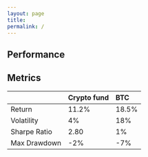 ```yaml
---
layout: page
title:
permalink: /
---
```


## Performance

<div id="crypto_fund_plot" class="graph"></div>
<script>

    Plotly.d3.csv('/cryptoriskcontrol-site/series/folio_bitcoin.csv', function(err, rows){
        var date = Array(rows.length)
        var perf = Array(rows.length)

        rows.map(function(row, i) {
            date[i] = row[''];
            perf[i] = row['perf'];
        });

        var data = [{
            x: date,
            y: perf,
            type: 'scatter'
        }];

        Plotly.newPlot('crypto_fund_plot', data, {
            paper_bgcolor: 'rgba(0,0,0,0)',
            plot_bgcolor: 'rgba(0,0,0,0)'
        });
    })

</script>


## Metrics

|                            | Crypto fund                     | BTC                             |
|:---------------------------|:--------------------------------|:--------------------------------|
| Return                     | 11.2%                           | 18.5%                           |
| Volatility                 | 4%                              | 18%                             |
| Sharpe Ratio               | 2.80                            | 1%                              |
| Max Drawdown               | -2%                             | -7%                             |


